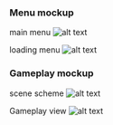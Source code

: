 ### Menu mockup
main menu
![alt text](https://github.com/SchizoCat3D/Ampersand/blob/master/Mockup/Main_Menu.png)

loading menu
![alt text](https://github.com/SchizoCat3D/Ampersand/blob/master/Mockup/Loading_Menu.png)

### Gameplay mockup
scene scheme
![alt text](https://github.com/SchizoCat3D/Ampersand/blob/master/Mockup/Scene_Composition_05.png)

Gameplay view
![alt text](https://github.com/SchizoCat3D/Ampersand/blob/master/Mockup/Testing_Scene_Composition_05.png)

